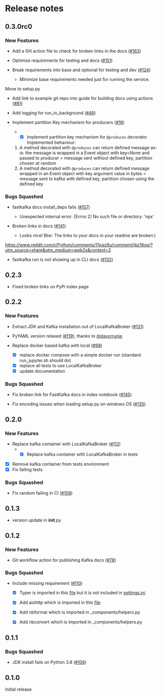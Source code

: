# Release notes

<!-- do not remove -->

## 0.3.0rc0

### New Features

- Add a GH action file to check for broken links in the docs ([#163](https://github.com/airtai/fastkafka/issues/163))

- Optimize requirements for testing and docs ([#151](https://github.com/airtai/fastkafka/issues/151))

- Break requirements into base and optional for testing and dev ([#124](https://github.com/airtai/fastkafka/issues/124))
  - MInimize base requirements needed just for running the service.

Move to setup.py

- Add link to example git repo into guide for building docs using actions ([#81](https://github.com/airtai/fastkafka/issues/81))

- Add logging for run_in_background ([#46](https://github.com/airtai/fastkafka/issues/46))

- Implement partition Key mechanism for producers ([#16](https://github.com/airtai/fastkafka/issues/16))
  - - [x] Implement partition key mechanism for `@produces` decorator
Implemented behaviour:
  1. A method decorated with `@produces` can return defined message as-is: the message is wrapped in a Event object with key=None and passed to producer = message sent without defined key, partition chosen at random
  2. A method decorated with `@produces` can return defined message wrapped in an Event object with key argument value in bytes = message sent to kafka with defined key, partition chosen using the defined key

### Bugs Squashed

- fastkafka docs install_deps fails ([#157](https://github.com/airtai/fastkafka/issues/157))
  - Unexpected internal error: [Errno 2] No such file or directory: 'npx'

- Broken links in docs ([#141](https://github.com/airtai/fastkafka/issues/141))
  - Looks nice! Btw: The links to your docs in your readme are broken:)

https://www.reddit.com/r/Python/comments/11paz9u/comment/jbz18oq/?utm_source=share&utm_medium=web2x&context=3

- fastkafka run is not showing up in CLI docs ([#132](https://github.com/airtai/fastkafka/issues/132))


## 0.2.3

- Fixed broken links on PyPi index page


## 0.2.2

### New Features

- Extract JDK and Kafka installation out of LocalKafkaBroker ([#131](https://github.com/airtai/fastkafka/issues/131))

- PyYAML version relaxed ([#119](https://github.com/airtai/fastkafka/pull/119)), thanks to [@davorrunje](https://github.com/davorrunje)

- Replace docker based kafka with local ([#68](https://github.com/airtai/fastkafka/issues/68))
  - [x] replace docker compose with a simple docker run (standard run_jupyter.sh should do)
  - [x] replace all tests to use LocalKafkaBroker
  - [x] update documentation

### Bugs Squashed

- Fix broken link for FastKafka docs in index notebook ([#145](https://github.com/airtai/fastkafka/issues/145))

- Fix encoding issues when loading setup.py on windows OS ([#135](https://github.com/airtai/fastkafka/issues/135))


## 0.2.0

### New Features

- Replace kafka container with LocalKafkaBroker ([#112](https://github.com/airtai/fastkafka/issues/112))
  - - [x] Replace kafka container with LocalKafkaBroker in tests
- [x] Remove kafka container from tests environment
- [x] Fix failing tests

### Bugs Squashed

- Fix random failing in CI ([#109](https://github.com/airtai/fastkafka/issues/109))


## 0.1.3

- version update in __init__.py


## 0.1.2

### New Features


- Git workflow action for publishing Kafka docs ([#78](https://github.com/airtai/fastkafka/issues/78))


### Bugs Squashed

- Include missing requirement ([#110](https://github.com/airtai/fastkafka/issues/110))
  - [x] Typer is imported in this [file](https://github.com/airtai/fastkafka/blob/main/fastkafka/_components/helpers.py) but it is not included in [settings.ini](https://github.com/airtai/fastkafka/blob/main/settings.ini)
  - [x] Add aiohttp which is imported in this [file](https://github.com/airtai/fastkafka/blob/main/fastkafka/_helpers.py)
  - [x] Add nbformat which is imported in _components/helpers.py
  - [x] Add nbconvert which is imported in _components/helpers.py


## 0.1.1


### Bugs Squashed

- JDK install fails on Python 3.8 ([#106](https://github.com/airtai/fastkafka/issues/106))



## 0.1.0

Initial release
